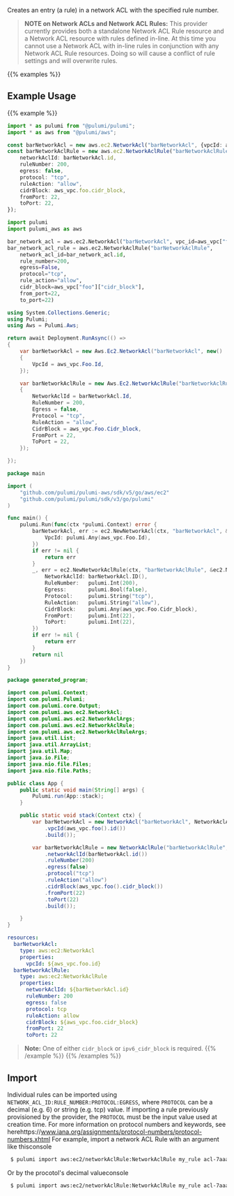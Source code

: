 Creates an entry (a rule) in a network ACL with the specified rule number.

> **NOTE on Network ACLs and Network ACL Rules:** This provider currently
provides both a standalone Network ACL Rule resource and a Network ACL resource with rules
defined in-line. At this time you cannot use a Network ACL with in-line rules
in conjunction with any Network ACL Rule resources. Doing so will cause
a conflict of rule settings and will overwrite rules.

{{% examples %}}
## Example Usage
{{% example %}}

```typescript
import * as pulumi from "@pulumi/pulumi";
import * as aws from "@pulumi/aws";

const barNetworkAcl = new aws.ec2.NetworkAcl("barNetworkAcl", {vpcId: aws_vpc.foo.id});
const barNetworkAclRule = new aws.ec2.NetworkAclRule("barNetworkAclRule", {
    networkAclId: barNetworkAcl.id,
    ruleNumber: 200,
    egress: false,
    protocol: "tcp",
    ruleAction: "allow",
    cidrBlock: aws_vpc.foo.cidr_block,
    fromPort: 22,
    toPort: 22,
});
```
```python
import pulumi
import pulumi_aws as aws

bar_network_acl = aws.ec2.NetworkAcl("barNetworkAcl", vpc_id=aws_vpc["foo"]["id"])
bar_network_acl_rule = aws.ec2.NetworkAclRule("barNetworkAclRule",
    network_acl_id=bar_network_acl.id,
    rule_number=200,
    egress=False,
    protocol="tcp",
    rule_action="allow",
    cidr_block=aws_vpc["foo"]["cidr_block"],
    from_port=22,
    to_port=22)
```
```csharp
using System.Collections.Generic;
using Pulumi;
using Aws = Pulumi.Aws;

return await Deployment.RunAsync(() => 
{
    var barNetworkAcl = new Aws.Ec2.NetworkAcl("barNetworkAcl", new()
    {
        VpcId = aws_vpc.Foo.Id,
    });

    var barNetworkAclRule = new Aws.Ec2.NetworkAclRule("barNetworkAclRule", new()
    {
        NetworkAclId = barNetworkAcl.Id,
        RuleNumber = 200,
        Egress = false,
        Protocol = "tcp",
        RuleAction = "allow",
        CidrBlock = aws_vpc.Foo.Cidr_block,
        FromPort = 22,
        ToPort = 22,
    });

});
```
```go
package main

import (
	"github.com/pulumi/pulumi-aws/sdk/v5/go/aws/ec2"
	"github.com/pulumi/pulumi/sdk/v3/go/pulumi"
)

func main() {
	pulumi.Run(func(ctx *pulumi.Context) error {
		barNetworkAcl, err := ec2.NewNetworkAcl(ctx, "barNetworkAcl", &ec2.NetworkAclArgs{
			VpcId: pulumi.Any(aws_vpc.Foo.Id),
		})
		if err != nil {
			return err
		}
		_, err = ec2.NewNetworkAclRule(ctx, "barNetworkAclRule", &ec2.NetworkAclRuleArgs{
			NetworkAclId: barNetworkAcl.ID(),
			RuleNumber:   pulumi.Int(200),
			Egress:       pulumi.Bool(false),
			Protocol:     pulumi.String("tcp"),
			RuleAction:   pulumi.String("allow"),
			CidrBlock:    pulumi.Any(aws_vpc.Foo.Cidr_block),
			FromPort:     pulumi.Int(22),
			ToPort:       pulumi.Int(22),
		})
		if err != nil {
			return err
		}
		return nil
	})
}
```
```java
package generated_program;

import com.pulumi.Context;
import com.pulumi.Pulumi;
import com.pulumi.core.Output;
import com.pulumi.aws.ec2.NetworkAcl;
import com.pulumi.aws.ec2.NetworkAclArgs;
import com.pulumi.aws.ec2.NetworkAclRule;
import com.pulumi.aws.ec2.NetworkAclRuleArgs;
import java.util.List;
import java.util.ArrayList;
import java.util.Map;
import java.io.File;
import java.nio.file.Files;
import java.nio.file.Paths;

public class App {
    public static void main(String[] args) {
        Pulumi.run(App::stack);
    }

    public static void stack(Context ctx) {
        var barNetworkAcl = new NetworkAcl("barNetworkAcl", NetworkAclArgs.builder()        
            .vpcId(aws_vpc.foo().id())
            .build());

        var barNetworkAclRule = new NetworkAclRule("barNetworkAclRule", NetworkAclRuleArgs.builder()        
            .networkAclId(barNetworkAcl.id())
            .ruleNumber(200)
            .egress(false)
            .protocol("tcp")
            .ruleAction("allow")
            .cidrBlock(aws_vpc.foo().cidr_block())
            .fromPort(22)
            .toPort(22)
            .build());

    }
}
```
```yaml
resources:
  barNetworkAcl:
    type: aws:ec2:NetworkAcl
    properties:
      vpcId: ${aws_vpc.foo.id}
  barNetworkAclRule:
    type: aws:ec2:NetworkAclRule
    properties:
      networkAclId: ${barNetworkAcl.id}
      ruleNumber: 200
      egress: false
      protocol: tcp
      ruleAction: allow
      cidrBlock: ${aws_vpc.foo.cidr_block}
      fromPort: 22
      toPort: 22
```

> **Note:** One of either `cidr_block` or `ipv6_cidr_block` is required.
{{% /example %}}
{{% /examples %}}

## Import

Individual rules can be imported using `NETWORK_ACL_ID:RULE_NUMBER:PROTOCOL:EGRESS`, where `PROTOCOL` can be a decimal (e.g. 6) or string (e.g. tcp) value. If importing a rule previously provisioned by the provider, the `PROTOCOL` must be the input value used at creation time. For more information on protocol numbers and keywords, see herehttps://www.iana.org/assignments/protocol-numbers/protocol-numbers.xhtml For example, import a network ACL Rule with an argument like thisconsole

```sh
 $ pulumi import aws:ec2/networkAclRule:NetworkAclRule my_rule acl-7aaabd18:100:tcp:false
```

 Or by the procotol's decimal valueconsole

```sh
 $ pulumi import aws:ec2/networkAclRule:NetworkAclRule my_rule acl-7aaabd18:100:6:false
```

 